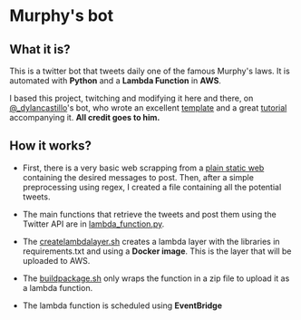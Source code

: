 # Murphy's bot

## What it is?
This is a twitter bot that tweets daily one of the famous Murphy's laws. It is automated with **Python** and a **Lambda Function** in **AWS**. 

I based this project, twitching and modifying it here and there, on [@_dylancastillo](https://twitter.com/_dylancastillo)'s bot, who wrote an excellent [template](https://github.com/dylanjcastillo/twitter-bot-python-aws-lambda) and a great [tutorial](https://dylancastillo.co/how-to-make-a-twitter-bot-for-free/) accompanying it. **All credit goes to him.**

## How it works?

+ First, there is a very basic web scrapping from a [plain static web](http://www.murphys-laws.com/murphy/murphy-laws.html) containing the desired messages to post. Then, after a simple preprocessing using regex, I created a file containing all the potential tweets. 

+ The main functions that retrieve the tweets and post them using the Twitter API are in [lambda_function.py](https://github.com/DavidCarricondo/murphys_bot/blob/main/src/lambda_function.py).

+ The [createlambdalayer.sh](https://github.com/DavidCarricondo/murphys_bot/blob/main/createlambdalayer.sh) creates a lambda layer with the libraries in requirements.txt and using a **Docker image**. This is the layer that will be uploaded to AWS.

+ The [buildpackage.sh](https://github.com/DavidCarricondo/murphys_bot/blob/main/buildpackage.sh) only wraps the function in a zip file to upload it as a lambda function. 

+ The lambda function is scheduled using **EventBridge**

